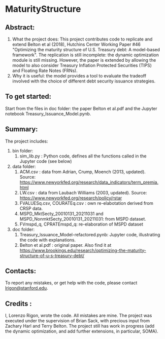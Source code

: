 # MaturityStructure

## Abstract:
1. What the project does: This project contributes code to replicate and extend Belton et al (2018), Hutchins Center Working Paper #46
"Optimizing the maturity structure of U.S. Treasury debt: A model-based framework". The replication is still incomplete: the dynamic optimization module is still missing. However, the paper is extended by allowing the model to also consider Treasury Inflation Protected Securities (TIPS) and Floating Rate Notes (FRNs).   
2. Why it is useful: the model provides a tool to evaluate the tradeoff involved with the choice of different debt security issuance strategies.

## To get started:
Start from the files in doc folder: the paper Belton et al.pdf and the Jupyter notebook Treasury_Issuance_Model.pynb.

## Summary:
The project includes:
1. bin  folder: 
    1. sim_lib.py : Python code, defines all the functions called in the Jupyter code (see below)
3. data folder:
    1. ACM.csv : data from Adrian, Crump, Moench (2013, updated). Source: https://www.newyorkfed.org/research/data_indicators/term_premia.html
    2. LW.csv  : data from Laubach Williams (2003, updated). Source: https://www.newyorkfed.org/research/policy/rstar
    3. FVALUESq.csv, COURATEq.csv : own re-elabotation derived from CRSP data. 
    4. MSPD_MktSecty_20010131_20211031 and MSPD_NonmktSecty_20010131_20211031: from MSPD dataset.
    5. FVmspd_q, CPRATEmspd_q: re-elaboration of MSPD dataset
4. doc folder: 
    1. Treasury_Issuance_Model-refactored.pynb: Jupyter code, illustrating the code with explanations.  
    2. Belton et al.pdf : original paper. Also find it at https://www.brookings.edu/research/optimizing-the-maturity-structure-of-u-s-treasury-debt/

##  Contacts:
To report any mistakes, or get help with the code, please contact lrigon@stanford.edu. 

## Credits :
I, Lorenzo Rigon, wrote the code. All mistakes are mine.
The project was executed under the supervision of Brian Sack, with precious input from Zachary Harl and Terry Belton.
The project still has work in progress (add the dynamic optimization, and add further extensions, in particular, SOMA). 
